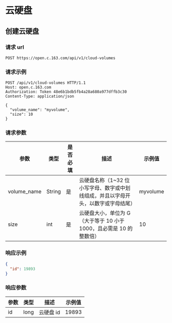 # 云硬盘

## 创建云硬盘

### 请求 url

`POST https://open.c.163.com/api/v1/cloud-volumes`

### 请求示例

```http
POST /api/v1/cloud-volumes HTTP/1.1
Host: open.c.163.com
Authorization: Token 48e6b1bdb5fb4a28a680a977dffb3c30
Content-Type: application/json

{
  "volume_name": "myvolume",
  "size": 10
}
```
### 请求参数

|     参数    |  类型  | 是否必填 |                                           描述                                          |  示例值  |
|-------------|--------|----------|-----------------------------------------------------------------------------------------|----------|
| volume_name | String | 是       |  云硬盘名称（1~32 位小写字母、数字或中划线组成，并且以字母开头，以数字或字母结尾） | myvolume |
| size        | int    | 是       | 云硬盘大小，单位为 G（大于等于 10 小于 1000，且必需是 10 的整数倍）             | 10       |


### 响应示例

```json
{
  "id": 19893
}
```

### 响应参数

| 参数 | 类型 |    描述   | 示例值 |
|------|------|-----------|--------|
| id   | long | 云硬盘 id |  19893 |
